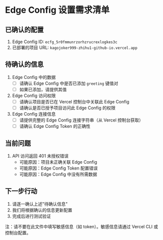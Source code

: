 # Edge Config 设置需求清单

## 已确认的配置
1. Edge Config ID: `ecfg_5r0fmmunrzorhzrucrexlogkes3c`
2. 已部署的项目 URL: `kagojoker999-zhihu1-github-io.vercel.app`

## 待确认的信息
1. Edge Config 中的数据
   - [ ] 请确认 Edge Config 中是否已添加 `greeting` 键值对
   - [ ] 如果已添加，请提供其值

2. Edge Config 访问权限
   - [ ] 请确认项目是否已在 Vercel 控制台中关联此 Edge Config
   - [ ] 请确认是否已授予项目访问此 Edge Config 的权限

3. Edge Config 连接信息
   - [ ] 请提供完整的 Edge Config 连接字符串（从 Vercel 控制台获取）
   - [ ] 请确认 Edge Config Token 的正确性

## 当前问题
1. API 访问返回 401 未授权错误
   - 可能原因：项目未正确关联 Edge Config
   - 可能原因：Edge Config Token 配置错误
   - 可能原因：Edge Config 中没有所需数据

## 下一步行动
1. 请逐一确认上述"待确认信息"
2. 我们将根据确认的信息更新配置
3. 完成后进行测试验证

注：请不要在此文件中填写敏感信息（如 token）。敏感信息请通过 Vercel CLI 或控制台配置。 